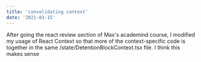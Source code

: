 ```yaml
---
title: 'consolidating context'
date: '2021-03-15'
---
```


After going the react review section of Max's academind course, I modified my usage of React Context so that more of the context-specific code is together in the same /state/DetentionBlockContext.tsx file. I think this makes sense
